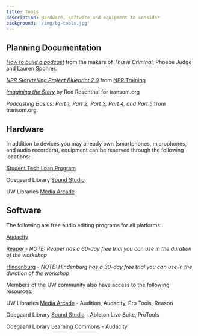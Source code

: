 ```yaml
--- 
title: Tools 
description: Hardware, software and equipment to consider 
background: '/img/bg-tools.jpg' 
---
```


## Planning Documentation

[_How to build a podcast_](https://drive.google.com/a/uw.edu/file/d/16ZCXoRzc1W90VXlDAutm8Asa5TcCuvwJ/view?usp=sharing) from the makers of _This is Criminal_, Phoebe Judge and Lauren Spohrer.

[_NPR Storytelling Project Blueprint 2.0_](https://docs.google.com/document/d/1R000z-CU1D-3kTg1yD3VELAKjaoE3bbxpzGzZQq61rQ/edit?usp=sharing) from [NPR Training](http://training.npr.org/)

[_Imagining the Story_](https://transom.org/2011/rob-rosenthal-imagining-the-story/) by Rod Rosenthal for transom.org

_Podcasting Basics: Part [1](https://transom.org/2015/podcasting-basics-part-1-voice-recording-gear/), Part [2](https://transom.org/2015/podcast-basics-part-2-software/), Part [3](https://transom.org/2015/podcasting-basics-part-3-audio-levels-and-processing/), Part [4](https://transom.org/2016/podcasting-basics-part-4-hosting-distribution/), and Part [5](https://transom.org/2016/podcasting-basics-part-5-loudness-podcasts-vs-radio/)_ from transom.org.

## Hardware

In addition to devices you may already own (smartphones, microphones, and audio recorders), equipment can be reserved through the following locations:

[Student Tech Loan Program](https://stlp.uw.edu/)

Odegaard Library [Sound Studio](https://itconnect.uw.edu/learn/technology-spaces/sound-studio/)

UW Libraries [Media Arcade](http://www.lib.washington.edu/media/equipment)

## Software

The following are free audio editing programs for all platforms:

[Audacity](https://www.audacityteam.org/)

[Reaper](https://www.reaper.fm/) - _NOTE: Reaper has a 60-day free trial you can use in the duration of the workshop_

[Hindenburg](https://hindenburg.com/) - _NOTE: Hindenburg has a 30-day free trial you can use in the duration of the workshop_

Members of the UW community also have access to the following resources:

UW Libraries [Media Arcade](http://www.lib.washington.edu/media/equipment) - Audition, Audacity, Pro Tools, Reason

Odegaard Library [Sound Studio](https://itconnect.uw.edu/learn/technology-spaces/sound-studio/) - Ableton Live Suite, ProTools

Odegaard Library [Learning Commons](https://itconnect.uw.edu/learn/technology-spaces/odegaard-learning-commons/softwarelist/) - Audacity
